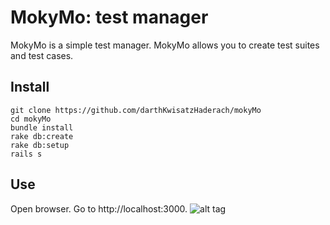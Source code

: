 # MokyMo: test manager

MokyMo is a simple test manager. MokyMo allows you to create test suites and test cases.

## Install

```shell
git clone https://github.com/darthKwisatzHaderach/mokyMo
cd mokyMo
bundle install
rake db:create
rake db:setup
rails s
```

## Use
Open browser. Go to http://localhost:3000.
![alt tag](http://s1077.photobucket.com/user/datonkushin/media/mokyMo_zpstibxcbpi.png)